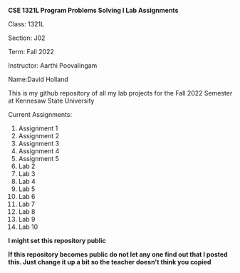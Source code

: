 **CSE 1321L Program Problems Solving I Lab Assignments**

Class: 1321L

Section: J02

Term: Fall 2022

Instructor: Aarthi Poovalingam

Name:David Holland

This is my github repository of all my lab projects 
for the Fall 2022 Semester at Kennesaw State University

Current Assignments:
1. Assignment 1
2. Assignment 2
3. Assignment 3
4. Assignment 4
5. Assignment 5
5. Lab 2
6. Lab 3
7. Lab 4
8. Lab 5
9. Lab 6
10. Lab 7
11. Lab 8
12. Lab 9
13. Lab 10

**I might set this repository public**

**If this repository becomes public do not 
let any one find out that I posted this. 
Just change it up a bit so the teacher doesn't think you copied**

